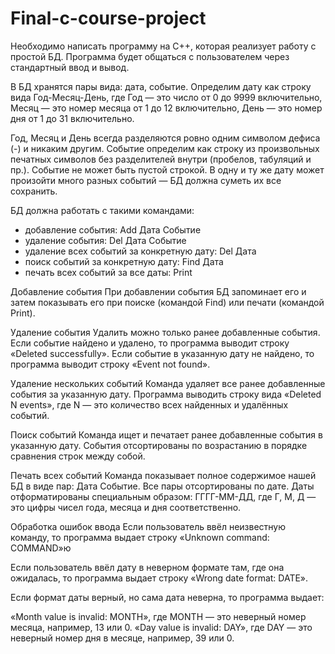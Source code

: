 # Final-c-course-project
Необходимо написать программу на С++, которая реализует работу с простой БД. Программа будет общаться с пользователем через стандартный ввод и вывод.

В БД хранятся пары вида: дата, событие. Определим дату как строку вида Год-Месяц-День, где Год — это число от 0 до 9999 включительно, Месяц — это номер месяца от 1 до 12 включительно, День — это номер дня от 1 до 31 включительно.

Год, Месяц и День всегда разделяются ровно одним символом дефиса (-) и никаким другим. Событие определим как строку из произвольных печатных символов без разделителей внутри (пробелов, табуляций и пр.). Событие не может быть пустой строкой. В одну и ту же дату может произойти много разных событий — БД должна суметь их все сохранить.

БД должна работать с такими командами:

- добавление события:                        Add Дата Событие
- удаление события:                          Del Дата Событие
- удаление всех событий за конкретную дату:  Del Дата
- поиск событий за конкретную дату:          Find Дата
- печать всех событий за все даты:           Print

Добавление события
При добавлении события БД запоминает его и затем показывать его при поиске (командой Find) или печати (командой Print).

Удаление события
Удалить можно только ранее добавленные события. Если событие найдено и удалено, то программа выводит строку «Deleted successfully». Если событие в указанную дату не найдено, то программа выводит строку «Event not found».

Удаление нескольких событий
Команда удаляет все ранее добавленные события за указанную дату. Программа  выводить строку вида «Deleted N events», где N — это количество всех найденных и удалённых событий.

Поиск событий
Команда ищет и печатает ранее добавленные события в указанную дату. События отсортированы по возрастанию в порядке сравнения строк между собой.

Печать всех событий
Команда показывает полное содержимое нашей БД в виде пар: Дата Событие. Все пары отсортированы по дате. Даты отформатированы специальным образом: ГГГГ-ММ-ДД, где Г, М, Д — это цифры чисел года, месяца и дня соответственно.

Обработка ошибок ввода
Если пользователь ввёл неизвестную команду, то программа выдает строку «Unknown command: COMMAND»ю

Если пользователь ввёл дату в неверном формате там, где она ожидалась, то программа выдает строку «Wrong date format: DATE».

Если формат даты верный, но сама дата неверна, то программа выдает:

«Month value is invalid: MONTH», где MONTH — это неверный номер месяца, например, 13 или 0.
«Day value is invalid: DAY», где DAY — это неверный номер дня в месяце, например, 39 или 0.
